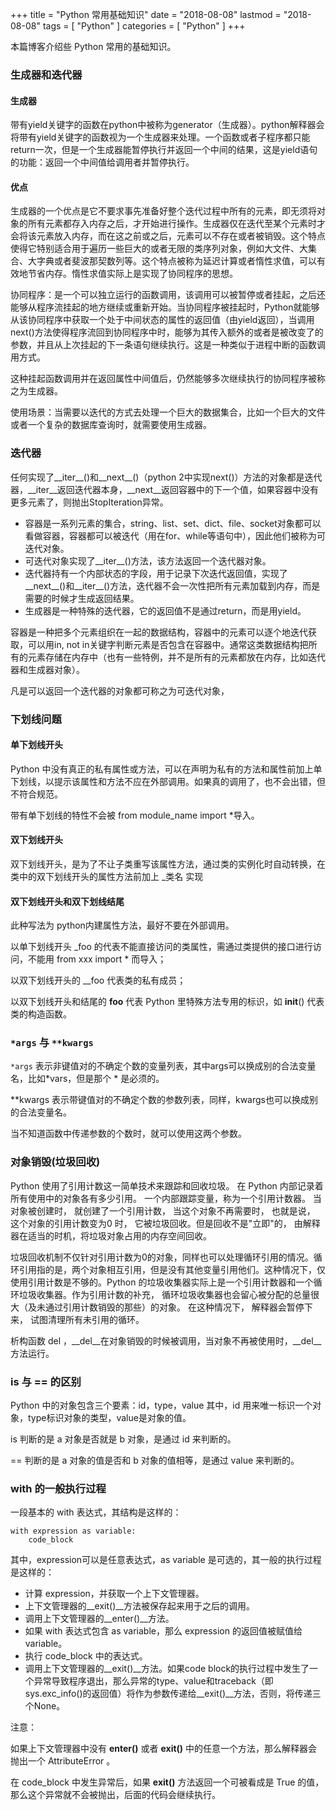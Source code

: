 +++
title = "Python 常用基础知识"
date = "2018-08-08"
lastmod = "2018-08-08"
tags = [
    "Python"
]
categories = [
    "Python"
]
+++

本篇博客介绍些 Python 常用的基础知识。

<!--more-->

### 生成器和迭代器

#### 生成器
带有yield关键字的函数在python中被称为generator（生成器）。python解释器会将带有yield关键字的函数视为一个生成器来处理。一个函数或者子程序都只能return一次，但是一个生成器能暂停执行并返回一个中间的结果，这是yield语句的功能：返回一个中间值给调用者并暂停执行。

#### 优点
生成器的一个优点是它不要求事先准备好整个迭代过程中所有的元素，即无须将对象的所有元素都存入内存之后，才开始进行操作。生成器仅在迭代至某个元素时才会将该元素放入内存，而在这之前或之后，元素可以不存在或者被销毁。这个特点使得它特别适合用于遍历一些巨大的或者无限的类序列对象，例如大文件、大集合、大字典或者斐波那契数列等。这个特点被称为延迟计算或者惰性求值，可以有效地节省内存。惰性求值实际上是实现了协同程序的思想。

协同程序：是一个可以独立运行的函数调用，该调用可以被暂停或者挂起，之后还能够从程序流挂起的地方继续或重新开始。当协同程序被挂起时，Python就能够从该协同程序中获取一个处于中间状态的属性的返回值（由yield返回），当调用next()方法使得程序流回到协同程序中时，能够为其传入额外的或者是被改变了的参数，并且从上次挂起的下一条语句继续执行。这是一种类似于进程中断的函数调用方式。

这种挂起函数调用并在返回属性中间值后，仍然能够多次继续执行的协同程序被称之为生成器。

使用场景：当需要以迭代的方式去处理一个巨大的数据集合，比如一个巨大的文件或者一个复杂的数据库查询时，就需要使用生成器。

### 迭代器
任何实现了__iter__()和__next__()（python 2中实现next()）方法的对象都是迭代器，__iter__返回迭代器本身，__next__返回容器中的下一个值，如果容器中没有更多元素了，则抛出StopIteration异常。

* 容器是一系列元素的集合，string、list、set、dict、file、socket对象都可以看做容器，容器都可以被迭代（用在for、while等语句中），因此他们被称为可迭代对象。
* 可迭代对象实现了__iter__()方法，该方法返回一个迭代器对象。
* 迭代器持有一个内部状态的字段，用于记录下次迭代返回值，实现了__next__()和__iter__()方法，迭代器不会一次性把所有元素加载到内存，而是需要的时候才生成返回结果。
* 生成器是一种特殊的迭代器，它的返回值不是通过return，而是用yield。

容器是一种把多个元素组织在一起的数据结构，容器中的元素可以逐个地迭代获取，可以用in, not in关键字判断元素是否包含在容器中。通常这类数据结构把所有的元素存储在内存中（也有一些特例，并不是所有的元素都放在内存，比如迭代器和生成器对象）。

凡是可以返回一个迭代器的对象都可称之为可迭代对象，


### 下划线问题

#### 单下划线开头
Python 中没有真正的私有属性或方法，可以在声明为私有的方法和属性前加上单下划线，以提示该属性和方法不应在外部调用。如果真的调用了，也不会出错，但不符合规范。

带有单下划线的特性不会被 from module_name import *导入。


#### 双下划线开头
双下划线开头，是为了不让子类重写该属性方法，通过类的实例化时自动转换，在类中的双下划线开头的属性方法前加上 _类名 实现

#### 双下划线开头和双下划线结尾
此种写法为 python内建属性方法，最好不要在外部调用。

以单下划线开头 _foo 的代表不能直接访问的类属性，需通过类提供的接口进行访问，不能用 from xxx import * 而导入；

以双下划线开头的 __foo 代表类的私有成员；

以双下划线开头和结尾的 __foo__ 代表 Python 里特殊方法专用的标识，如 __init__() 代表类的构造函数。


### `*args` 与 `**kwargs`

`*args` 表示非键值对的不确定个数的变量列表，其中args可以换成别的合法变量名，比如*vars，但是那个 * 是必须的。

**kwargs 表示带键值对的不确定个数的参数列表，同样，kwargs也可以换成别的合法变量名。

当不知道函数中传递参数的个数时，就可以使用这两个参数。


### 对象销毁(垃圾回收)

Python 使用了引用计数这一简单技术来跟踪和回收垃圾。 在 Python 内部记录着所有使用中的对象各有多少引用。 一个内部跟踪变量，称为一个引用计数器。 当对象被创建时， 就创建了一个引用计数， 当这个对象不再需要时， 也就是说， 这个对象的引用计数变为0 时， 它被垃圾回收。但是回收不是"立即"的， 由解释器在适当的时机，将垃圾对象占用的内存空间回收。

垃圾回收机制不仅针对引用计数为0的对象，同样也可以处理循环引用的情况。循环引用指的是，两个对象相互引用，但是没有其他变量引用他们。这种情况下，仅使用引用计数是不够的。Python 的垃圾收集器实际上是一个引用计数器和一个循环垃圾收集器。作为引用计数的补充， 循环垃圾收集器也会留心被分配的总量很大（及未通过引用计数销毁的那些）的对象。 在这种情况下， 解释器会暂停下来， 试图清理所有未引用的循环。

析构函数 del ，__del__在对象销毁的时候被调用，当对象不再被使用时，__del__方法运行。


### is 与 == 的区别
Python 中的对象包含三个要素：id，type，value
其中，id 用来唯一标识一个对象，type标识对象的类型，value是对象的值。

is 判断的是 a 对象是否就是 b 对象，是通过 id 来判断的。

== 判断的是 a 对象的值是否和 b 对象的值相等，是通过 value 来判断的。


### with 的一般执行过程
一段基本的 with 表达式，其结构是这样的：
```
with expression as variable:
    code_block
```
其中，expression可以是任意表达式，as variable 是可选的，其一般的执行过程是这样的：

* 计算 expression，并获取一个上下文管理器。
* 上下文管理器的__exit()__方法被保存起来用于之后的调用。
* 调用上下文管理器的__enter()__方法。
* 如果 with 表达式包含 as variable，那么 expression 的返回值被赋值给 variable。
* 执行 code_block 中的表达式。
* 调用上下文管理器的__exit()__方法。如果code block的执行过程中发生了一个异常导致程序退出，那么异常的type、value和traceback（即sys.exc_info()的返回值）将作为参数传递给__exit()__方法，否则，将传递三个None。

注意：

如果上下文管理器中没有 __enter()__ 或者 __exit()__ 中的任意一个方法，那么解释器会抛出一个 AttributeError 。

在 code_block 中发生异常后，如果 __exit()__ 方法返回一个可被看成是 True 的值，那么这个异常就不会被抛出，后面的代码会继续执行。
